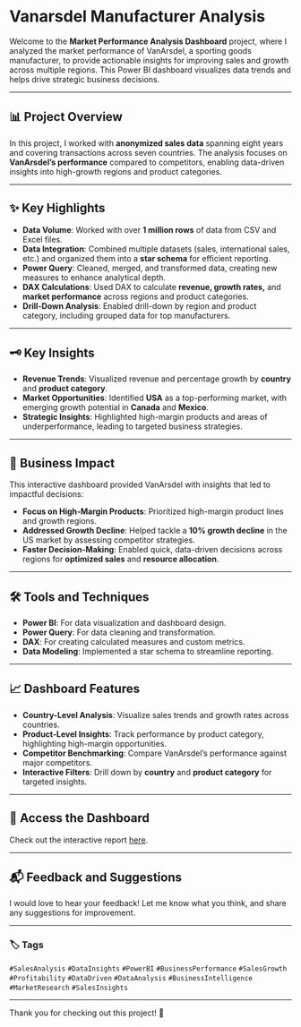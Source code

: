 # Vanarsdel Manufacturer Analysis

Welcome to the **Market Performance Analysis Dashboard** project, where I analyzed the market performance of VanArsdel, a sporting goods manufacturer, to provide actionable insights for improving sales and growth across multiple regions. This Power BI dashboard visualizes data trends and helps drive strategic business decisions.

---

## 📊 Project Overview

In this project, I worked with **anonymized sales data** spanning eight years and covering transactions across seven countries. The analysis focuses on **VanArsdel’s performance** compared to competitors, enabling data-driven insights into high-growth regions and product categories.

---

## ✨ Key Highlights

- **Data Volume**: Worked with over **1 million rows** of data from CSV and Excel files.
- **Data Integration**: Combined multiple datasets (sales, international sales, etc.) and organized them into a **star schema** for efficient reporting.
- **Power Query**: Cleaned, merged, and transformed data, creating new measures to enhance analytical depth.
- **DAX Calculations**: Used DAX to calculate **revenue, growth rates,** and **market performance** across regions and product categories.
- **Drill-Down Analysis**: Enabled drill-down by region and product category, including grouped data for top manufacturers.

---

## 🗝️ Key Insights

- **Revenue Trends**: Visualized revenue and percentage growth by **country** and **product category**.
- **Market Opportunities**: Identified **USA** as a top-performing market, with emerging growth potential in **Canada** and **Mexico**.
- **Strategic Insights**: Highlighted high-margin products and areas of underperformance, leading to targeted business strategies.

---

## 🎯 Business Impact

This interactive dashboard provided VanArsdel with insights that led to impactful decisions:

- **Focus on High-Margin Products**: Prioritized high-margin product lines and growth regions.
- **Addressed Growth Decline**: Helped tackle a **10% growth decline** in the US market by assessing competitor strategies.
- **Faster Decision-Making**: Enabled quick, data-driven decisions across regions for **optimized sales** and **resource allocation**.

---

## 🛠️ Tools and Techniques

- **Power BI**: For data visualization and dashboard design.
- **Power Query**: For data cleaning and transformation.
- **DAX**: For creating calculated measures and custom metrics.
- **Data Modeling**: Implemented a star schema to streamline reporting.

---

## 📈 Dashboard Features

- **Country-Level Analysis**: Visualize sales trends and growth rates across countries.
- **Product-Level Insights**: Track performance by product category, highlighting high-margin opportunities.
- **Competitor Benchmarking**: Compare VanArsdel’s performance against major competitors.
- **Interactive Filters**: Drill down by **country** and **product category** for targeted insights.

---

## 🔗 Access the Dashboard

Check out the interactive report [here](https://app.powerbi.com/view?r=eyJrIjoiYmQyYWMxMTEtMjc2NS00ZDIzLTk4ZDctMzk4YzQ1MmMyNDhkIiwidCI6ImM2ZTU0OWIzLTVmNDUtNDAzMi1hYWU5LWQ0MjQ0ZGM1YjJjNCJ9).

---

## 📬 Feedback and Suggestions

I would love to hear your feedback! Let me know what you think, and share any suggestions for improvement.

---

### 🏷️ Tags

`#SalesAnalysis` `#DataInsights` `#PowerBI` `#BusinessPerformance` `#SalesGrowth` `#Profitability` `#DataDriven` `#DataAnalysis` `#BusinessIntelligence` `#MarketResearch` `#SalesInsights`

---

Thank you for checking out this project! 🌟
